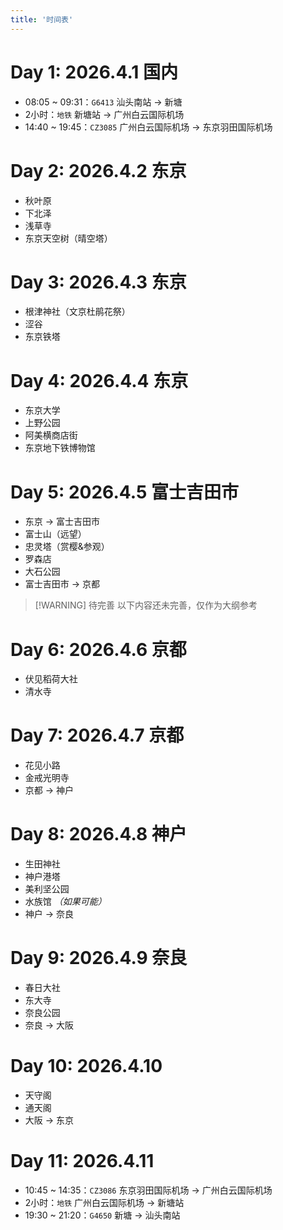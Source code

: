 ```yaml
---
title: '时间表'
---
```


# Day 1: 2026.4.1 国内

- 08:05 ~ 09:31：`G6413` 汕头南站 -> 新塘
- 2小时：`地铁` 新塘站 -> 广州白云国际机场
- 14:40 ~ 19:45：`CZ3085` 广州白云国际机场 -> 东京羽田国际机场 

# Day 2: 2026.4.2 东京

- 秋叶原
- 下北泽
- 浅草寺
- 东京天空树（晴空塔）

# Day 3: 2026.4.3 东京

- 根津神社（文京杜鹃花祭）
- 涩谷
- 东京铁塔

# Day 4: 2026.4.4 东京

- 东京大学
- 上野公园
- 阿美横商店街
- 东京地下铁博物馆

# Day 5: 2026.4.5 富士吉田市

- 东京 -> 富士吉田市
- 富士山（远望）
- 忠灵塔（赏樱&参观）
- 罗森店
- 大石公园
- 富士吉田市 -> 京都

> [!WARNING] 待完善
> 以下内容还未完善，仅作为大纲参考

# Day 6: 2026.4.6 京都

- 伏见稻荷大社
- 清水寺

# Day 7: 2026.4.7 京都

- 花见小路
- 金戒光明寺
- 京都 -> 神户

# Day 8: 2026.4.8 神户

- 生田神社
- 神户港塔
- 美利坚公园
- 水族馆 *（如果可能）*
- 神户 -> 奈良

# Day 9: 2026.4.9 奈良

- 春日大社
- 东大寺
- 奈良公园
- 奈良 -> 大阪

# Day 10: 2026.4.10

- 天守阁
- 通天阁
- 大阪 -> 东京

# Day 11: 2026.4.11

- 10:45 ~ 14:35：`CZ3086` 东京羽田国际机场 -> 广州白云国际机场
- 2小时：`地铁` 广州白云国际机场 -> 新塘站
- 19:30 ~ 21:20：`G4650` 新塘 -> 汕头南站
